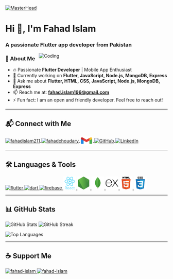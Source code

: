 [![MasterHead](https://uploads-ssl.webflow.com/5f841209f4e71b2d70034471/60bb4a2e143f632da3e56aea_Flutter%20app%20development%20(2).png)](https://rishavchanda.io)

# Hi 👋, I'm Fahad Islam  
### A passionate Flutter app developer from Pakistan  

<img align="right" alt="Coding" width="400" src="https://cdn.dribbble.com/users/1162077/screenshots/5403918/media/d5dccb5d5818cba2c8fa0cb15fb578b3.gif">

### 🚀 About Me
- 🔥 Passionate **Flutter Developer** | Mobile App Enthusiast  
- 🌱 Currently working on **Flutter, JavaScript, Node.js, MongoDB, Express**  
- 💬 Ask me about **Flutter, HTML, CSS, JavaScript, Node.js, MongoDB, Express**  
- 📫 Reach me at: **fahad.islam196@gmail.com**  
- ⚡ Fun fact: I am an open and friendly developer. Feel free to reach out!  

---

## 📬 Connect with Me  

<p align="left">
  <a href="https://twitter.com/fahadislam211" target="blank">
    <img align="center" src="https://raw.githubusercontent.com/rahuldkjain/github-profile-readme-generator/master/src/images/icons/Social/twitter.svg" alt="fahadislam211" height="30" width="40" />
  </a>
  <a href="https://fb.com/fahadchoudary" target="blank">
    <img align="center" src="https://raw.githubusercontent.com/rahuldkjain/github-profile-readme-generator/master/src/images/icons/Social/facebook.svg" alt="fahadchoudary" height="30" width="40" />
  </a>
  <a href="mailto:fahad.islam196@gmail.com" target="blank">
    <img align="center" src="https://raw.githubusercontent.com/rahuldkjain/github-profile-readme-generator/master/src/images/icons/Social/gmail.svg" alt="fahad.islam196@gmail.com" height="30" width="40" />
  </a>
  <a href="https://github.com/fahad-islam1" target="blank">
    <img align="center" src="https://raw.githubusercontent.com/rahuldkjain/github-profile-readme-generator/master/src/images/icons/Social/github.svg" alt="GitHub" height="30" width="40" />
  </a>
  <a href="https://www.linkedin.com/in/fahadislam2/" target="blank">
    <img align="center" src="https://raw.githubusercontent.com/rahuldkjain/github-profile-readme-generator/master/src/images/icons/Social/linked-in-alt.svg" alt="LinkedIn" height="30" width="40" />
  </a>
</p>

---

## 🛠️ Languages & Tools

<p align="left">
  <a href="https://flutter.dev" target="_blank" rel="noreferrer">
    <img src="https://www.vectorlogo.zone/logos/flutterio/flutterio-icon.svg" alt="flutter" width="40" height="40"/>
  </a>
  <a href="https://dart.dev" target="_blank" rel="noreferrer">
    <img src="https://www.vectorlogo.zone/logos/dartlang/dartlang-icon.svg" alt="dart" width="40" height="40"/>
  </a>
  <a href="https://firebase.google.com/" target="_blank" rel="noreferrer">
    <img src="https://www.vectorlogo.zone/logos/firebase/firebase-icon.svg" alt="firebase" width="40" height="40"/>
  </a>
  <a href="https://reactjs.org/" target="_blank" rel="noreferrer">
    <img src="https://raw.githubusercontent.com/devicons/devicon/master/icons/react/react-original-wordmark.svg" alt="react" width="40" height="40"/>
  </a>
  <a href="https://nodejs.org/" target="_blank" rel="noreferrer">
    <img src="https://raw.githubusercontent.com/devicons/devicon/master/icons/nodejs/nodejs-original.svg" alt="nodejs" width="40" height="40"/>
  </a>
  <a href="https://www.mongodb.com/" target="_blank" rel="noreferrer">
    <img src="https://raw.githubusercontent.com/devicons/devicon/master/icons/mongodb/mongodb-original.svg" alt="mongodb" width="40" height="40"/>
  </a>
  <a href="https://expressjs.com/" target="_blank" rel="noreferrer">
    <img src="https://raw.githubusercontent.com/devicons/devicon/master/icons/express/express-original.svg" alt="express" width="40" height="40"/>
  </a>
  <a href="https://www.w3schools.com/html/" target="_blank" rel="noreferrer">
    <img src="https://raw.githubusercontent.com/devicons/devicon/master/icons/html5/html5-original-wordmark.svg" alt="html5" width="40" height="40"/>
  </a>
  <a href="https://www.w3schools.com/css/" target="_blank" rel="noreferrer">
    <img src="https://raw.githubusercontent.com/devicons/devicon/master/icons/css3/css3-original-wordmark.svg" alt="css3" width="40" height="40"/>
  </a>
</p>

---

## 📊 GitHub Stats

<p align="left">
  <img src="https://github-readme-stats.vercel.app/api?username=fahad-islam1&show_icons=true&theme=radical" alt="GitHub Stats" width="48%" />
  <img src="https://github-readme-streak-stats.herokuapp.com/?user=fahad-islam1&theme=radical" alt="GitHub Streak" width="48%" />
</p>

<p align="left">
  <img src="https://github-readme-stats.vercel.app/api/top-langs/?username=fahad-islam1&layout=compact&theme=radical" alt="Top Languages" width="48%" />
</p>

---

## ☕ Support Me

<p>
  <a href="https://www.buymeacoffee.com/fahad-islam"> 
    <img src="https://cdn.buymeacoffee.com/buttons/v2/default-yellow.png" height="50" width="210" alt="fahad-islam" />
  </a>
  <a href="https://ko-fi.com/fahad-islam">
    <img src="https://cdn.ko-fi.com/cdn/kofi3.png?v=3" height="50" width="210" alt="fahad-islam" />
  </a>
</p>
